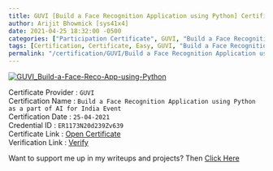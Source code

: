 ```yaml
---
title: GUVI [Build a Face Recognition Application using Python] Certificate
author: Arijit Bhowmick [sys41x4]
date: 2021-04-25 18:32:00 -0500
categories: ["Participation Certificate", GUVI, "Build a Face Recognition Application using Python"]
tags: [Certification, Certificate, Easy, GUVI, "Build a Face Recognition Application using Python", April, "2021"]
permalink: "/certification/GUVI/Build a Face Recognition Application using Python/25-04-2021.html"
---
```


[![GUVI_Build-a-Face-Reco-App-using-Python](/assets/certifications/GUVI/Build_a_Face_Reco_App_using_Python/25-04-2021/GuviCertification-ER1173N20d239Zv639.png)](https://raw.githubusercontent.com/Arijit-Bhowmick/My_Certifications/main/Participation_Certs/GUVI/GuviCertification%20-%20ER1173N20d239Zv639%20%5BArijit%20Bhowmick%5D.png)

Certificate Provider : `GUVI`<br>
Certification Name : `Build a Face Recognition Application using Python as a part of AI for India Event`<br>
Certification Date : `25-04-2021`<br>
Credential ID : `ER1173N20d239Zv639`<br>
Certificate Link : <a href="https://www.guvi.in/certificate?id=ER1173N20d239Zv639" target="_blank">Open Certificate</a><br>
Verification Link : <a href="https://www.guvi.in/verify-certificate?id=ER1173N20d239Zv639&gwr=true" target="_blank">Verify</a><br>


Want to support me up in my writeups and projects? Then <a href="/support/sys41x4">Click Here</a>
